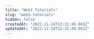 ```yaml
---
title: "Web3 Tutorials"
slug: "web3-tutorials"
hidden: false
createdAt: "2022-11-24T12:31:49.061Z"
updatedAt: "2022-11-24T12:31:49.061Z"
---
```

